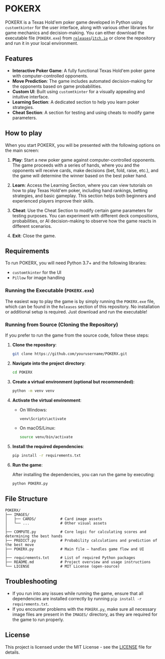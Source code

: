 
# POKERX

POKERX is a Texas Hold'em poker game developed in Python using `customtkinter` for the user interface, along with various other libraries for game mechanics and decision-making. You can either download the executable file (`POKERX.exe`) from [`releases`](https://github.com/aadarshpp/POKERX/releases)/[`itch.io`](https://aadarshpp.itch.io/pokerx) or clone the repository and run it in your local environment.

## Features

- **Interactive Poker Game**: A fully functional Texas Hold'em poker game with computer-controlled opponents.
- **Move Prediction**: The game includes automated decision-making for the opponents based on game probabilities.
- **Custom UI**: Built using `customtkinter` for a visually appealing and intuitive interface.
- **Learning Section**: A dedicated section to help you learn poker strategies.
- **Cheat Section**: A section for testing and using cheats to modify game parameters.

## How to play

When you start POKERX, you will be presented with the following options on the main screen:

1. **Play**: Start a new poker game against computer-controlled opponents. The game proceeds with a series of hands, where you and the opponents will receive cards, make decisions (bet, fold, raise, etc.), and the game will determine the winner based on the best poker hand.
   
2. **Learn**: Access the Learning Section, where you can view tutorials on how to play Texas Hold'em poker, including hand rankings, betting strategies, and basic gameplay. This section helps both beginners and experienced players improve their skills.
   
3. **Cheat**: Use the Cheat Section to modify certain game parameters for testing purposes. You can experiment with different deck compositions, probabilities, or AI decision-making to observe how the game reacts in different scenarios.
   
4. **Exit**: Close the game.

## Requirements

To run POKERX, you will need Python 3.7+ and the following libraries:

- `customtkinter` for the UI
- `Pillow` for image handling

### Running the Executable (`POKERX.exe`)

The easiest way to play the game is by simply running the `POKERX.exe` file, which can be found in the `Releases` section of this repository. No installation or additional setup is required. Just download and run the executable!

### Running from Source (Cloning the Repository)

If you prefer to run the game from the source code, follow these steps:

1. **Clone the repository**:

   ```bash
   git clone https://github.com/yourusername/POKERX.git
   ```

2. **Navigate into the project directory**:

   ```bash
   cd POKERX
   ```

3. **Create a virtual environment (optional but recommended)**:

   ```bash
   python -m venv venv
   ```

4. **Activate the virtual environment**:

   - On Windows:

     ```bash
     venv\Scripts\activate
     ```

   - On macOS/Linux:

     ```bash
     source venv/bin/activate
     ```

5. **Install the required dependencies**:

   ```bash
   pip install -r requirements.txt
   ```

6. **Run the game**:

   After installing the dependencies, you can run the game by executing:

   ```bash
   python POKERX.py
   ```

## File Structure

```
POKERX/
├── IMAGES/
│   ├── CARDS/           # Card image assets
│   └── ...              # Other visual assets
│
├── COMPUTE.py           # Core logic for calculating scores and determining the best hands
├── PREDICT.py           # Probability calculations and prediction of the best move
├── POKERX.py            # Main file — handles game flow and UI
│
├── requirements.txt     # List of required Python packages
├── README.md            # Project overview and usage instructions
└── LICENSE              # MIT License (open-source)
```

## Troubleshooting

- If you run into any issues while running the game, ensure that all dependencies are installed correctly by running `pip install -r requirements.txt`.
- If you encounter problems with the `POKERX.py`, make sure all necessary image files are present in the `IMAGES/` directory, as they are required for the game to run properly.

## License

This project is licensed under the MIT License - see the [LICENSE](LICENSE) file for details.
